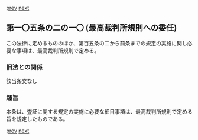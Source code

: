 [prev](/specific\markdowns\特許法\146_Mp-Ch_4-Se_2-At_105_2_9.md)
[next](/specific\markdowns\特許法\148_Mp-Ch_4-Se_2-At_105_2_11.md)
## 第一〇五条の二の一〇 (最高裁判所規則への委任)
この法律に定めるもののほか、第百五条の二から前条までの規定の実施に関し必要な事項は、最高裁判所規則で定める。

### 旧法との関係
該当条文なし

### 趣旨
本条は、査証に関する規定の実施に必要な細目事項は、最高裁判所規則で定める旨を規定したものである。

[prev](/specific\markdowns\特許法\146_Mp-Ch_4-Se_2-At_105_2_9.md)
[next](/specific\markdowns\特許法\148_Mp-Ch_4-Se_2-At_105_2_11.md)